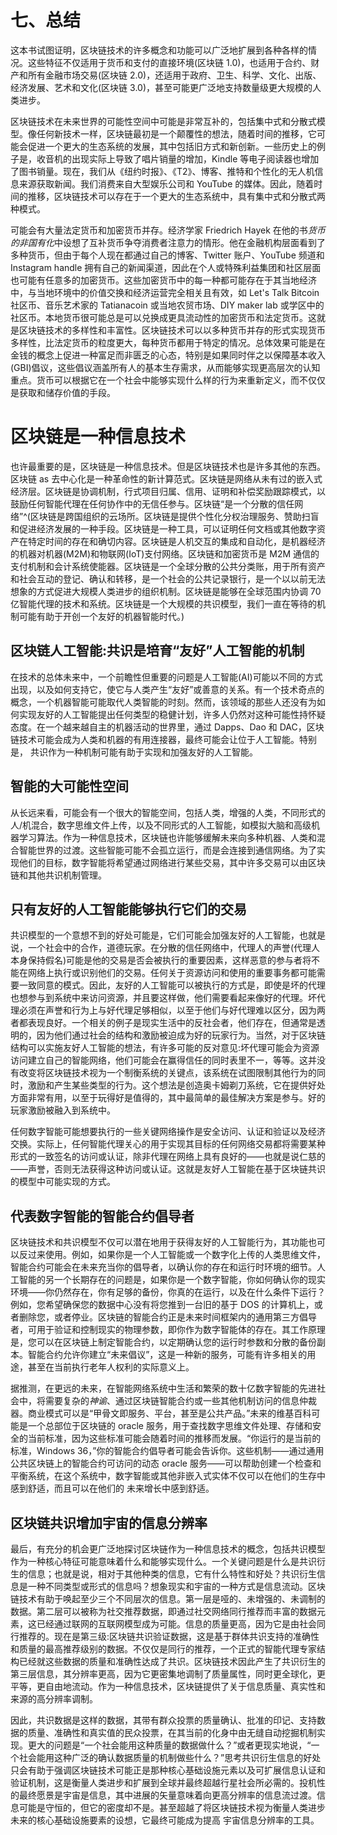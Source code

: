 

# 七、总结

这本书试图证明，区块链技术的许多概念和功能可以广泛地扩展到各种各样的情况。这些特征不仅适用于货币和支付的直接环境(区块链 1.0)，也适用于合约、财产和所有金融市场交易(区块链 2.0)，还适用于政府、卫生、科学、文化、出版、经济发展、艺术和文化(区块链 3.0)，甚至可能更广泛地支持数量级更大规模的人类进步。

区块链技术在未来世界的可能性空间中可能是非常互补的，包括集中式和分散式模型。像任何新技术一样，区块链最初是一个颠覆性的想法，随着时间的推移，它可能会促进一个更大的生态系统的发展，其中包括旧方式和新创新。一些历史上的例子是，收音机的出现实际上导致了唱片销量的增加，Kindle 等电子阅读器也增加了图书销量。现在，我们从《纽约时报》、《T2》、博客、推特和个性化的无人机信息来源获取新闻。我们消费来自大型娱乐公司和 YouTube 的媒体。因此，随着时间的推移，区块链技术可以存在于一个更大的生态系统中，具有集中式和分散式两种模式。

可能会有大量法定货币和加密货币并存。经济学家 Friedrich Hayek 在他的书*货币的非国有化*中设想了互补货币争夺消费者注意力的情形。他在金融机构层面看到了多种货币，但由于每个人现在都通过自己的博客、Twitter 账户、YouTube 频道和 Instagram handle 拥有自己的新闻渠道，因此在个人或特殊利益集团和社区层面也可能有任意多的加密货币。这些加密货币中的每一种都可能存在于其当地经济中，与当地环境中的价值交换和经济运营完全相关且有效，如 Let's Talk Bitcoin 社区币、音乐艺术家的 Tatianacoin 或当地农贸市场、DIY maker lab 或学区中的社区币。本地货币很可能总是可以兑换成更具流动性的加密货币和法定货币。这就是区块链技术的多样性和丰富性。区块链技术可以以多种货币并存的形式实现货币多样性，比法定货币的粒度更大，每种货币都用于特定的情况。总体效果可能是在金钱的概念上促进一种富足而非匮乏的心态，特别是如果同时伴之以保障基本收入(GBI)倡议，这些倡议涵盖所有人的基本生存需求，从而能够实现更高层次的认知重点。货币可以根据它在一个社会中能够实现什么样的行为来重新定义，而不仅仅是获取和储存价值的手段。

# 区块链是一种信息技术

也许最重要的是，区块链是一种信息技术。但是区块链技术也是许多其他的东西。区块链 as 去中心化是一种革命性的新计算范式。区块链是网络从未有过的嵌入式经济层。区块链是协调机制，行式项目归属、信用、证明和补偿奖励跟踪模式，以鼓励任何智能代理在任何协作中的无信任参与。区块链“是一个分散的信任网络”^(区块链是跨国组织的云场所。区块链是提供个性化分权治理服务、赞助扫盲和促进经济发展的一种手段。区块链是一种工具，可以证明任何文档或其他数字资产在特定时间的存在和确切内容。区块链是人机交互的集成和自动化，是机器经济的机器对机器(M2M)和物联网(IoT)支付网络。区块链和加密货币是 M2M 通信的支付机制和会计系统使能器。区块链是一个全球分散的公共分类账，用于所有资产和社会互动的登记、确认和转移，是一个社会的公共记录银行，是一个以以前无法想象的方式促进大规模人类进步的组织机制。区块链是能够在全球范围内协调 70 亿智能代理的技术和系统。区块链是一个大规模的共识模型，我们一直在等待的机制可能有助于开创一个友好的机器智能时代。)

## 区块链人工智能:共识是培育“友好”人工智能的机制

在技术的总体未来中，一个前瞻性但重要的问题是人工智能(AI)可能以不同的方式出现，以及如何支持它，使它与人类产生“友好”或善意的关系。有一个技术奇点的概念，一个机器智能可能取代人类智能的时刻。然而，该领域的那些人还没有为如何实现友好的人工智能提出任何类型的稳健计划，许多人仍然对这种可能性持怀疑态度。在一个越来越自主的机器活动的世界里，通过 Dapps、Dao 和 DAC，区块链技术可能会成为人类和机器的有用连接器，最终可能会让位于人工智能。特别是， 共识作为一种机制可能有助于实现和加强友好的人工智能。

## 智能的大可能性空间

从长远来看，可能会有一个很大的智能空间，包括人类，增强的人类，不同形式的人/机混合，数字思维文件上传，以及不同形式的人工智能，如模拟大脑和高级机器学习算法。作为一种信息技术，区块链也许能够缓解未来向多种机器、人类和混合智能世界的过渡。这些智能可能不会孤立运行，而是会连接到通信网络。为了实现他们的目标，数字智能将希望通过网络进行某些交易，其中许多交易可以由区块链和其他共识机制管理。

## 只有友好的人工智能能够执行它们的交易

共识模型的一个意想不到的好处可能是，它们可能会加强友好的人工智能，也就是说，一个社会中的合作，道德玩家。在分散的信任网络中，代理人的声誉(代理人本身保持假名)可能是他的交易是否会被执行的重要因素，这样恶意的参与者将不能在网络上执行或识别他们的交易。任何关于资源访问和使用的重要事务都可能需要一致同意的模式。因此，友好的人工智能可以被执行的方式是，即使是坏的代理也想参与到系统中来访问资源，并且要这样做，他们需要看起来像好的代理。坏代理必须在声誉和行为上与好代理足够相似，以至于他们与好代理难以区分，因为两者都表现良好。一个相关的例子是现实生活中的反社会者，他们存在，但通常是透明的，因为他们通过社会的结构和激励被迫成为好的玩家行为。当然，对于区块链结构可以实施友好人工智能的想法，有许多可能的反对意见:坏代理可能会为资源访问建立自己的智能网络，他们可能会在赢得信任的同时表里不一，等等。这并没有改变将区块链技术视为一个制衡系统的关键点，该系统在试图限制其他行为的同时，激励和产生某些类型的行为。这个想法是创造奥卡姆剃刀系统，它在提供好处方面非常有用，以至于玩得好是值得的，其中最简单的最佳解决方案是参与。好的玩家激励被融入到系统中。

任何数字智能可能想要执行的一些关键网络操作是安全访问、认证和验证以及经济交换。实际上，任何智能代理关心的用于实现其目标的任何网络交易都将需要某种形式的一致签名的访问或认证，除非代理在网络上具有良好的——也就是说仁慈的——声誉，否则无法获得这种访问或认证。这就是友好人工智能在基于区块链共识的模型中可能实现的方式。

## 代表数字智能的智能合约倡导者

区块链技术和共识模型不仅可以潜在地用于获得友好的人工智能行为，其功能也可以反过来使用。例如，如果你是一个人工智能或一个数字化上传的人类思维文件，智能合约可能会在未来充当你的倡导者，以确认你的存在和运行时环境的细节。人工智能的另一个长期存在的问题是，如果你是一个数字智能，你如何确认你的现实环境——你仍然存在，你有足够的备份，你真的在运行，以及在什么条件下运行？例如，您希望确保您的数据中心没有将您推到一台旧的基于 DOS 的计算机上，或者删除您，或者停业。区块链的智能合约正是未来时间框架内的通用第三方倡导者，可用于验证和控制现实的物理参数，即你作为数字智能体的存在。其工作原理是，您可以在区块链上制定智能合约，以定期确认您的运行时参数和分散的备份副本。智能合约允许你建立“未来倡议”，这是一种新的服务，可能有许多相关的用途，甚至在当前执行老年人权利的实际意义上。

据推测，在更远的未来，在智能网络系统中生活和繁荣的数十亿数字智能的先进社会中，将需要复杂的*神谕*、通过区块链智能合约或一些其他机制访问的信息仲裁器。商业模式可以是“甲骨文即服务、平台，甚至是公共产品。”未来的维基百科可能是一个总部位于区块链的 oracle 服务，用于查找数字思维文件处理、存储和安全的当前标准，因为这些标准可能会随着时间的推移而发展。“你运行的是当前的标准，Windows 36，”你的智能合约倡导者可能会告诉你。这些机制——通过通用公共区块链上的智能合约可访问的动态 oracle 服务——可以帮助创建一个检查和平衡系统，在这个系统中，数字智能或其他非嵌入式实体不仅可以在他们的生存中感到舒适，而且可以在他们的 未来增长中感到舒适。

## 区块链共识增加宇宙的信息分辨率

最后，有充分的机会更广泛地探讨区块链作为一种信息技术的概念，包括共识模型作为一种核心特征可能意味着什么和能够实现什么。一个关键问题是什么是共识衍生的信息；也就是说，相对于其他种类的信息，它有什么特性和好处？共识衍生信息是一种不同类型或形式的信息吗？想象现实和宇宙的一种方式是信息流动。区块链技术有助于唤起至少三个不同层次的信息。第一层是哑的、未增强的、未调制的数据。第二层可以被称为社交推荐数据，即通过社交网络同行推荐而丰富的数据元素，这已经通过联网的互联网模型成为可能。信息的质量更高，因为它是由社会同行推荐的。现在是第三级:区块链共识验证数据，这是基于群体共识支持的准确性和质量的最高推荐级别的数据。不仅仅是同行的推荐，一个正式的智能代理专家结构已经就这些数据的质量和准确性达成了共识。区块链技术因此产生了共识衍生的第三层信息，其分辨率更高，因为它更密集地调制了质量属性，同时更全球化，更平等，更自由地流动。作为一种信息技术，区块链提供了关于信息质量、真实性和来源的高分辨率调制。

因此，共识数据是这样的数据，其带有群众投票的质量确认、批准的印记、支持数据的质量、准确性和真实值的民众投票，在其当前的化身中由无缝自动挖掘机制实现。更大的问题是“一个社会能用这种质量的数据做什么？”或者更现实地说，“一个社会能用这种广泛的确认数据质量的机制做些什么？”思考共识衍生信息的好处只会有助于强调区块链技术可能正是那种核心基础设施元素以及可扩展信息认证和验证机制，这是衡量人类进步和扩展到全球并最终超越行星社会所必需的。投机性的最终愿景是宇宙是信息，其中进展的矢量意味着向更高分辨率的信息流过渡。信息可能是守恒的，但它的密度却不是。甚至超越了将区块链技术视为衡量人类进步未来的核心基础设施要素的设想，它最终可能成为提高 宇宙信息分辨率的工具。